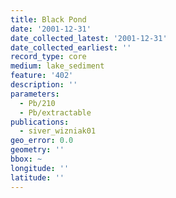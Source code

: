 ```yaml
---
title: Black Pond
date: '2001-12-31'
date_collected_latest: '2001-12-31'
date_collected_earliest: ''
record_type: core
medium: lake_sediment
feature: '402'
description: ''
parameters:
  - Pb/210
  - Pb/extractable
publications:
  - siver_wizniak01
geo_error: 0.0
geometry: ''
bbox: ~
longitude: ''
latitude: ''
---
```

